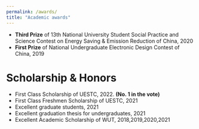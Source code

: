 ```yaml
---
permalink: /awards/
title: "Academic awards"
---
```


- **Third Prize** of 13th National University Student Social Practice and Science Contest on Energy Saving & Emission Reduction of China, 2020<a href="{{ post.link }}"><i class="http://www.jienengjianpai.org/Article.asp?ID=219" aria-hidden="true"></i></a>
- **First Prize** of National Undergraduate Electronic Design Contest of China, 2019

# Scholarship & Honors

- First Class Scholarship of UESTC, 2022. **(No. 1 in the vote)**
- First Class Freshmen Scholarship of UESTC, 2021
- Excellent graduate students, 2021
- Excellent graduation thesis for undergraduates, 2021
- Excellent Academic Scholarship of WUT, 2018,2019,2020,2021